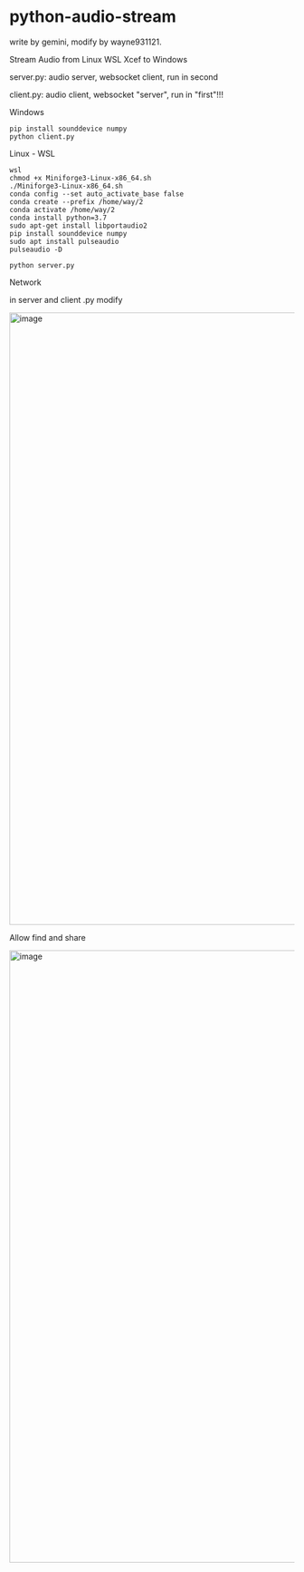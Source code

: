 # python-audio-stream
write by gemini, modify by wayne931121.

Stream Audio from Linux WSL Xcef to Windows

server.py: audio server, websocket client, run in second

client.py: audio client, websocket "server", run in "first"!!!

Windows
```
pip install sounddevice numpy
python client.py
```

Linux - WSL
```
wsl
chmod +x Miniforge3-Linux-x86_64.sh
./Miniforge3-Linux-x86_64.sh
conda config --set auto_activate_base false
conda create --prefix /home/way/2
conda activate /home/way/2
conda install python=3.7
sudo apt-get install libportaudio2
pip install sounddevice numpy
sudo apt install pulseaudio
pulseaudio -D

python server.py
```

Network

in server and client .py modify

<img width="1920" height="1080" alt="image" src="https://github.com/user-attachments/assets/82633e49-6e35-4f80-99c2-5440a96caada" />

Allow find and share

<img width="1920" height="1080" alt="image" src="https://github.com/user-attachments/assets/80fc83eb-44c0-4b5e-bb27-6c58dcd52a7a" />

